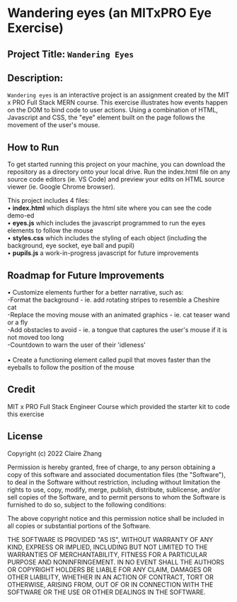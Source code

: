 # Wandering eyes (an MITxPRO Eye Exercise)
## Project Title: ``Wandering Eyes``
## Description: 
``Wandering eyes`` is an interactive project is an assignment created by the MIT x PRO Full Stack MERN course. 
This exercise illustrates how events happen on the DOM to bind code to user actions. Using a combination of HTML, Javascript and CSS, the "eye" element built on the page follows the movement of the user's mouse. 

## How to Run
To get started running this project on your machine, you can download the repository as a directory onto your local drive. Run the index.html file on any source code editors (ie. VS Code) and preview your edits on HTML source viewer (ie. Google Chrome browser).

This project includes 4 files: <br>
•	<b>index.html</b> which displays the html site where you can see the code demo-ed <br>
•	<b>eyes.js</b> which includes the javascript programmed to run the eyes elements to follow the mouse <br>
•	<b>styles.css</b> which includes the styling of each object (including the background, eye socket, eye ball and pupil) <br>
•	<b>pupils.js</b> a work-in-progress javascript for future improvements <br>

## Roadmap for Future Improvements
•	Customize elements further for a better narrative, such as: <br>
  -Format the background - ie. add rotating stripes to resemble a Cheshire cat <br>
  -Replace the moving mouse with an animated graphics - ie. cat teaser wand or a fly <br>
  -Add obstacles to avoid - ie. a tongue that captures the user's mouse if it is not moved too long <br>
  -Countdown to warn the user of their 'idleness' <br><br>
•	Create a functioning element called pupil that moves faster than the eyeballs to follow the position of the mouse <br>

## Credit
MIT x PRO Full Stack Engineer Course which provided the starter kit to code this exercise

## License
Copyright (c) 2022 Claire Zhang

Permission is hereby granted, free of charge, to any person obtaining a copy
of this software and associated documentation files (the "Software"), to deal
in the Software without restriction, including without limitation the rights
to use, copy, modify, merge, publish, distribute, sublicense, and/or sell
copies of the Software, and to permit persons to whom the Software is
furnished to do so, subject to the following conditions:

The above copyright notice and this permission notice shall be included in all
copies or substantial portions of the Software.

THE SOFTWARE IS PROVIDED "AS IS", WITHOUT WARRANTY OF ANY KIND, EXPRESS OR
IMPLIED, INCLUDING BUT NOT LIMITED TO THE WARRANTIES OF MERCHANTABILITY,
FITNESS FOR A PARTICULAR PURPOSE AND NONINFRINGEMENT. IN NO EVENT SHALL THE
AUTHORS OR COPYRIGHT HOLDERS BE LIABLE FOR ANY CLAIM, DAMAGES OR OTHER
LIABILITY, WHETHER IN AN ACTION OF CONTRACT, TORT OR OTHERWISE, ARISING FROM,
OUT OF OR IN CONNECTION WITH THE SOFTWARE OR THE USE OR OTHER DEALINGS IN THE
SOFTWARE.
